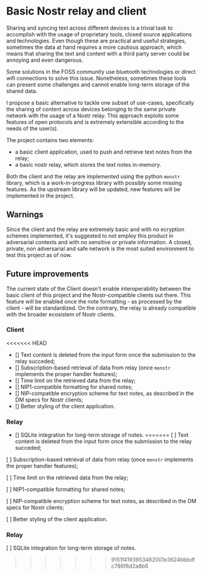 # Basic Nostr relay and client

Sharing and syncing text across different devices is a trivial task to
accomplish with the usage of proprietary tools, closed source applications
and technologies. Even though these are practical and useful strategies, sometimes
the data at hand requires a more cautious approach, which means that sharing the
text and content with a third party server could be annoying and even dangerous.

Some solutions in the FOSS community use bluetooth technologies or direct wifi
connections to solve this issue. Nonetheless, sometimes these tools can present
some challenges and cannot enable long-term storage of the shared data.

I propose a basic alternative to tackle one subset of use-cases, specifically
the sharing of content across devices belonging to the same private network with
the usage of a Nostr relay. This approach exploits some features of open protocols
and is extremely extensible according to the needs of the user(s).

The project contains two elements:

- a basic client application, used to push and retrieve text notes from the relay;
- a basic nostr relay, which stores the text notes in-memory.

Both the client and the relay are implemented using the python `monstr` library, which is a work-in-progress library with possibly some missing features.
As the upstream library will be updated, new features will be implemented
in the project.

## Warnings
Since the client and the relay are extremely basic and with no ecryption schemes
implemented, it's suggested to not employ this product in adversarial contexts
and with no sensitive or private information.
A closed, private, non adversarial and safe network is the most suited environment
to test this project as of now.

## Future improvements

The current state of the Client doesn't enable interoperability between the basic client of this project and the Nostr-compatible clients out there. This feature will be enabled once the note formatting - as processed by the client - will be standardized.
On the contrary, the relay is already compatible with the broader ecosistem of Nostr clients.

### Client

<<<<<<< HEAD
- [] Text content is deleted from the input form once the submission to the relay succeded;
- [] Subscription-based retrieval of data from relay (once `monstr` implements the proper handler features);
- [] Time limit on the retrieved data from the relay;
- [] NIP1-compatible formatting for shared notes;
- [] NIP-compatible encryption scheme for text notes, as described in the DM specs for Nostr clients;
- [] Better styling of the client application.

### Relay

- [] SQLite integration for long-term storage of notes.
=======
[ ] Text content is deleted from the input form once the submission to the relay succeded;

[ ] Subscription-based retrieval of data from relay (once `monstr` implements the proper handler features);

[ ] Time limit on the retrieved data from the relay;

[ ] NIP1-compatible formatting for shared notes;

[ ] NIP-compatible encryption scheme for text notes, as described in the DM specs for Nostr clients;

[ ] Better styling of the client application.

### Relay

[ ] SQLite integration for long-term storage of notes.
>>>>>>> 9151f4193953462001e3624bbbdfc786f8d2a8b6


